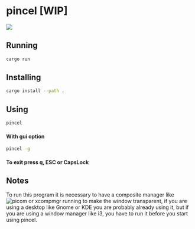 # pincel [WIP]

![](demo/demo.gif)

## Running
```bash
cargo run
```

## Installing
```bash
cargo install --path .
```

## Using

```bash
pincel
```
#### With gui option
```bash
pincel -g
```
#### To exit press q, ESC or CapsLock

## Notes

To run this program it is necessary to have a composite manager like ![picom](https://github.com/yshui/picom) or xcompmgr running to make the window transparent, if you are using a desktop like Gnome or KDE you are probably already using it, but if you are using a window manager like i3, you have to run it before you start using pincel.



